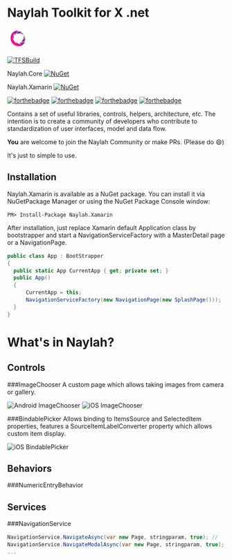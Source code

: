 # Naylah Toolkit for X .net

<img src="https://raw.githubusercontent.com/NaylahProject/Naylah.Toolkit.UWP/master/NaylahLogo.png" width="48">

[![TFSBuild](https://softincloud.visualstudio.com/_apis/public/build/definitions/5b360ddf-7ff3-4c1d-93f6-2e82ed850c7e/47/badge)](https://softincloud.visualstudio.com/DefaultCollection/Naylah%20Services)

Naylah.Core [![NuGet](https://img.shields.io/nuget/v/Naylah.Core.svg?style=flat-square)](https://www.nuget.org/packages/Naylah.Core/)

Naylah.Xamarin [![NuGet](https://img.shields.io/nuget/v/Naylah.Xamarin.svg?style=flat-square)](https://www.nuget.org/packages/Naylah.Xamarin/)

[![forthebadge](http://forthebadge.com/images/badges/built-with-love.svg)](http://forthebadge.com)
[![forthebadge](http://forthebadge.com/images/badges/contains-cat-gifs.svg)](http://forthebadge.com)
[![forthebadge](http://forthebadge.com/images/badges/designed-in-ms-paint.svg)](http://forthebadge.com)
[![forthebadge](http://forthebadge.com/images/badges/fuck-it-ship-it.svg)](http://forthebadge.com)

Contains a set of useful libraries, controls, helpers, architecture, etc. The intention is to create a community of developers who contribute to standardization of user interfaces, model and data flow.

**You** are welcome to join the Naylah Community or make PRs. (Please do :smile:)

It's just to simple to use.

Installation
-------------

Naylah.Xamarin is available as a NuGet package. You can install it via NuGetPackage Manager or using the NuGet Package Console window:

```
PM> Install-Package Naylah.Xamarin
```

After installation, just replace Xamarin default Application class by bootstrapper and start a NavigationServiceFactory with a MasterDetail page or a NavigationPage.

```csharp
public class App : BootStrapper
{
  public static App CurrentApp { get; private set; }
  public App()
  {
      CurrentApp = this;
      NavigationServiceFactory(new NavigationPage(new SplashPage()));
  }
}
```

# What's in Naylah?

Controls
------
###ImageChooser
A custom page which allows taking images from camera or gallery.

![Android ImageChooser](https://raw.githubusercontent.com/NaylahProject/Naylah/master/Screenshots/Android%20ImageChooser.png)
![iOS ImageChooser](https://raw.githubusercontent.com/NaylahProject/Naylah/master/Screenshots/iOS%20ImageChooser.png)

###BindablePicker
Allows binding to ItemsSource and SelectedItem properties, features a SourceItemLabelConverter property which allows custom item display.

![iOS BindablePicker](https://raw.githubusercontent.com/NaylahProject/Naylah/master/Screenshots/iOS%20BindablePicker.png)


Behaviors
------
###NumericEntryBehavior

Services
------
###NavigationService

```csharp
NavigationService.NavigateAsync(var new Page, stringparam, true); //
NavigationService.NavigateModalAsync(var new Page, stringparam, true); //
...
```
